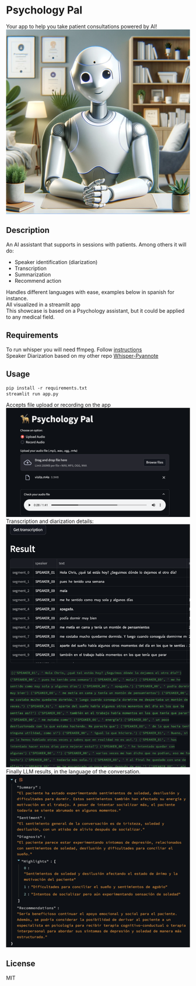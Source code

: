 # Psychology Pal
Your app to help you take patient consultations powered by AI!
![](./assets/ai.png)
## Description
An AI assistant that supports in sessions with patients. Among others it will do:
- Speaker identification (diarization)
- Transcription
- Summarization
- Recommend action

Handles different languages with ease, examples below in spanish for instance.  
All visualized in a streamlit app  
This showcase is based on a Psychology assistant, but it could be applied to any medical field.


## Requirements
To run whisper you will need ffmpeg. Follow [instructions](https://pypi.org/project/openai-whisper/)  
Speaker Diarization based on my other repo [Whisper-Pyannote](https://github.com/Jose-Sabater/whisper-pyannote)

## Usage
```
pip install -r requirements.txt
streamlit run app.py
```
Accepts file upload or recording on the app
![](./assets/upload.png)  
Transcription and diarization details:
![](./assets/transcript.png)
Finally LLM results, in the language of the conversation.
![](./assets/llm.png)


## License
MIT

